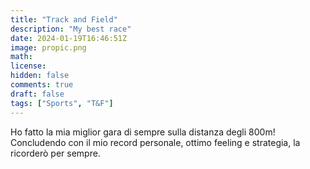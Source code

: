 ```yaml
---
title: "Track and Field"
description: "My best race"
date: 2024-01-19T16:46:51Z
image: propic.png
math: 
license: 
hidden: false
comments: true
draft: false
tags: ["Sports", "T&F"]
---
```


Ho fatto la mia miglior gara di sempre sulla distanza degli 800m! Concludendo con il mio record personale, ottimo feeling e strategia, la ricorderò per sempre.